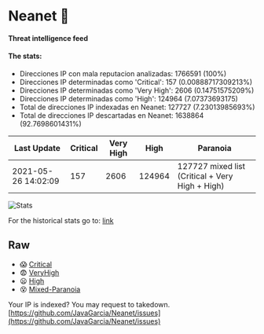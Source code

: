 # Neanet :hocho:
#### Threat intelligence feed
#### The stats:

- Direcciones IP con mala reputacion analizadas: 1766591 (100%)
- Direcciones IP determinadas como 'Critical':  157 (0.00888717309213%)
- Direcciones IP determinadas como 'Very High':  2606 (0.14751575209%)
- Direcciones IP determinadas como 'High':  124964 (7.07373693175)
- Total de direcciones IP indexadas en Neanet:  127727 (7.23013985693%)
- Total de direcciones IP descartadas en Neanet:  1638864 (92.7698601431%)

| Last Update | Critical | Very High | High | Paranoia |
| --- | --- | --- | --- | --- |
| 2021-05-26 14:02:09 | 157 | 2606 | 124964 | 127727 mixed list (Critical + Very High + High)|

![Stats](https://docs.google.com/spreadsheets/d/e/2PACX-1vSnaNMIXVabIpDJjufMlzH7poXnshF3mgd8Is1g9ytUEzVsP5my4Trn8f-xkoLLQ38xpL3HtmUexLo6/pubchart?oid=501124687&format=image)

For the historical stats go to: [link](/stats.csv)
## Raw
- :scream: [Critical](https://raw.githubusercontent.com/JavaGarcia/Neanet/master/blacklists/neanet_critical.txt)
- :fearful: [VeryHigh](https://raw.githubusercontent.com/JavaGarcia/Neanet/master/blacklists/neanet_veryHigh.txtt)
- :frowning: [High](https://raw.githubusercontent.com/JavaGarcia/Neanet/master/blacklists/neanet_high.txt)
- :dizzy_face: [Mixed-Paranoia](https://raw.githubusercontent.com/JavaGarcia/Neanet/master/blacklists/neanet_all.txt)


Your IP is indexed? You may request to takedown. [https://github.com/JavaGarcia/Neanet/issues](https://github.com/JavaGarcia/Neanet/issues)






























































































































































































































































































































































































































































































































































































































































































































































































































































































































































































































































































































































































































































































































































































































































































































































































































































































































































































































































































































































































































































































































































































































































































































































































































































































































































































































































































































































































































































































































































































































































































































































































































































































































































































































































































































































































































































































































































































































































































































































































































































































































































































































































































































































































































































































































































































































































































































































































































































































































































































































































































































































































































































































































































































































































































































































































































































































































































































































































































































































































































































































































































































































































































































































































































































































































































































































































































































































































































